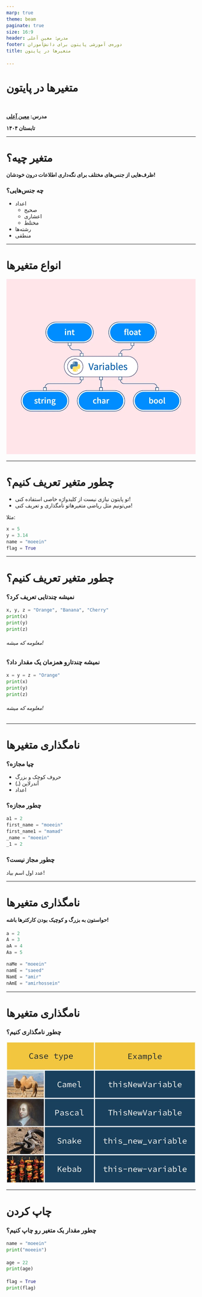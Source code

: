 ```yaml
---
marp: true
theme: beam
paginate: true
size: 16:9
header: مدرس: معین آعلی
footer: دوره‌ی آموزشی پایتون برای دانش‌آموزان
title: متغیرها در پایتون

---
```

<!-- _class: title -->

# متغیرها در پایتون
<br/>

**مدرس: [معین آعلی](https://github.com/moeeinaali)**

**تابستان ۱۴۰۴**

---

# متغیر چیه؟


**ظرف‌هایی از جنس‌های مختلف برای نگه‌داری اطلاعات درون خودشان!**
<br/>

### چه جنس‌هایی؟

- اعداد
  - صحیح
  - اعشاری
  - مختلط
- رشته‌ها
- منطقی

---
# انواع متغیرها

![center](type-of-variables-in-python_thumbnail.webp)

---

# چطور متغیر تعریف کنیم؟


+ تو پایتون نیازی نیست از کلیدواژه‌ خاصی استفاده کنی!
+ می‌تونیم مثل ریاضی متغیرهاتو نامگذاری و تعریف کنی!

مثلا:

```Python
x = 5
y = 3.14
name = "moeein"
flag = True
```

---

# چطور متغیر تعریف کنیم؟


### نمیشه چندتایی تعریف کرد؟

```python
x, y, z = "Orange", "Banana", "Cherry"
print(x)
print(y)
print(z)
```

###### معلومه که میشه!

### نمیشه چندتارو همزمان یک مقدار داد؟

```python
x = y = z = "Orange"
print(x)
print(y)
print(z)
```

###### معلومه که میشه!

---

# نامگذاری متغیرها


### چیا مجازه؟

- حروف کوچک و بزرگ
- آندرلاین (ـ)
- اعداد

### چطور مجازه؟

```Python
a1 = 2
first_name = "moeein"
first_name1 = "mamad"
_name = "moeein"
_1 = 2
```

### چطور مجاز نیست؟
عدد اول اسم بیاد!

---

# نامگذاری متغیرها

#### حواستون به بزرگ و کوچیک بودن کارکترها باشه!

```Python
a = 2
A = 3
aA = 4
Aa = 5
```

```python
naMe = "moeein"
namE = "saeed"
NamE = "amir"
nAmE = "amirhossein"
```

---

# نامگذاری متغیرها

### چطور نامگذاری کنیم؟

![small](1651500050934.jpg)

---

# چاپ کردن

### چطور مقدار یک متغیر رو چاپ کنیم؟

```Python
name = "moeein"
print("moeein")

age = 22
print(age)

flag = True
print(flag)
```

